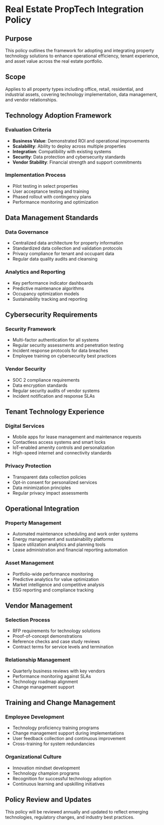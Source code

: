 # Real Estate PropTech Integration Policy

## Purpose
This policy outlines the framework for adopting and integrating property technology solutions to enhance operational efficiency, tenant experience, and asset value across the real estate portfolio.

## Scope
Applies to all property types including office, retail, residential, and industrial assets, covering technology implementation, data management, and vendor relationships.

## Technology Adoption Framework

### Evaluation Criteria
- **Business Value**: Demonstrated ROI and operational improvements
- **Scalability**: Ability to deploy across multiple properties
- **Integration**: Compatibility with existing systems
- **Security**: Data protection and cybersecurity standards
- **Vendor Stability**: Financial strength and support commitments

### Implementation Process
- Pilot testing in select properties
- User acceptance testing and training
- Phased rollout with contingency plans
- Performance monitoring and optimization

## Data Management Standards

### Data Governance
- Centralized data architecture for property information
- Standardized data collection and validation protocols
- Privacy compliance for tenant and occupant data
- Regular data quality audits and cleansing

### Analytics and Reporting
- Key performance indicator dashboards
- Predictive maintenance algorithms
- Occupancy optimization models
- Sustainability tracking and reporting

## Cybersecurity Requirements

### Security Framework
- Multi-factor authentication for all systems
- Regular security assessments and penetration testing
- Incident response protocols for data breaches
- Employee training on cybersecurity best practices

### Vendor Security
- SOC 2 compliance requirements
- Data encryption standards
- Regular security audits of vendor systems
- Incident notification and response SLAs

## Tenant Technology Experience

### Digital Services
- Mobile apps for lease management and maintenance requests
- Contactless access systems and smart locks
- IoT-enabled amenity controls and personalization
- High-speed internet and connectivity standards

### Privacy Protection
- Transparent data collection policies
- Opt-in consent for personalized services
- Data minimization principles
- Regular privacy impact assessments

## Operational Integration

### Property Management
- Automated maintenance scheduling and work order systems
- Energy management and sustainability platforms
- Space utilization analytics and planning tools
- Lease administration and financial reporting automation

### Asset Management
- Portfolio-wide performance monitoring
- Predictive analytics for value optimization
- Market intelligence and competitive analysis
- ESG reporting and compliance tracking

## Vendor Management

### Selection Process
- RFP requirements for technology solutions
- Proof-of-concept demonstrations
- Reference checks and case study reviews
- Contract terms for service levels and termination

### Relationship Management
- Quarterly business reviews with key vendors
- Performance monitoring against SLAs
- Technology roadmap alignment
- Change management support

## Training and Change Management

### Employee Development
- Technology proficiency training programs
- Change management support during implementations
- User feedback collection and continuous improvement
- Cross-training for system redundancies

### Organizational Culture
- Innovation mindset development
- Technology champion programs
- Recognition for successful technology adoption
- Continuous learning and upskilling initiatives

## Policy Review and Updates
This policy will be reviewed annually and updated to reflect emerging technologies, regulatory changes, and industry best practices.